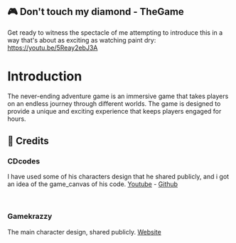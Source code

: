## 🎮 Don't touch my diamond - TheGame
Get ready to witness the spectacle of me attempting to introduce this in a way that's about as exciting as watching paint dry: https://youtu.be/5Reay2ebJ3A

# Introduction
The never-ending adventure game is an immersive game that takes players on an endless journey through different worlds. The game is designed to provide a unique and exciting experience that keeps players engaged for hours.

## 📰 Credits

### CDcodes
I have used some of his characters design that he shared publicly, and i got an idea of the game_canvas of his code.
[Youtube](https://www.youtube.com/@CDcodes) - 
[Github](https://github.com/ChristianD37)

<br/>

### Gamekrazzy
The main character design, shared publicly.
[Website](https://gamekrazzy.itch.io/8-direction-top-down-character)
